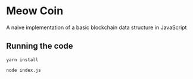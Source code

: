 # Meow Coin

A naive implementation of a basic blockchain data structure in JavaScript

## Running the code

`yarn install`

`node index.js`
